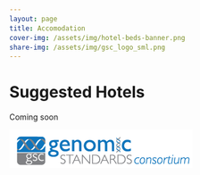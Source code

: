 ```yaml
---
layout: page
title: Accomodation
cover-img: /assets/img/hotel-beds-banner.png
share-img: /assets/img/gsc_logo_sml.png
---
```


# Suggested Hotels

Coming soon





[ ![GenSC](../assets/img/gsc_logo_sml.png) ](https://www.gensc.org/)





